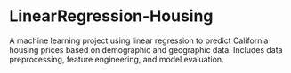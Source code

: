 # LinearRegression-Housing
A machine learning project using linear regression to predict California housing prices based on demographic and geographic data. Includes data preprocessing, feature engineering, and model evaluation.

